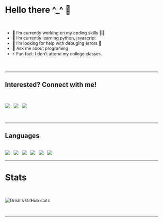 # Hello there ^\_^ 👋

<br/>

- 🔭 I’m currently working on my coding skills 👨‍💻
- 🌱 I’m currently learning python, javascript
- 🤔 I’m looking for help with debuging errors 🤣
- 💬 Ask me about programing
- ⚡ Fun fact: I don't attend my college classes.

<br/>

---

## Interested? Connect with me!

<br/>

[<img src="https://img.shields.io/badge/Twitter-1DA1F2?style=for-the-badge&logo=twitter&logoColor=white"/>][twitter]
&nbsp;
[<img src="https://img.shields.io/badge/LinkedIn-0077B5?style=for-the-badge&logo=linkedin&logoColor=white"/>][linkedin]
&nbsp;
[<img src="https://img.shields.io/badge/Instagram-E4405F?style=for-the-badge&logo=instagram&logoColor=white"/>][instagram]

<br/>

---

## Languages

<br/>

<img src="https://img.shields.io/badge/Python-3776AB?style=for-the-badge&logo=python&logoColor=white" />
&nbsp;
<img src="https://img.shields.io/badge/HTML5-E34F26?style=for-the-badge&logo=html5&logoColor=white" />
&nbsp;
<img src="https://img.shields.io/badge/CSS3-1572B6?style=for-the-badge&logo=css3&logoColor=white" />
&nbsp;
<img src="https://img.shields.io/badge/JavaScript-323330?style=for-the-badge&logo=javascript&logoColor=F7DF1E" />
&nbsp;
<img src="https://img.shields.io/badge/C-00599C?style=for-the-badge&logo=c&logoColor=white" />
&nbsp;
<img src="{BadgeURLHere}" />
&nbsp;

<br/>

---

# Stats

<br/>

![Drish's GitHub stats](https://github-readme-stats.vercel.app/api?username=Drish-xD&show_icons=true&theme=nightowl&hide_border=1&text_color=F5F5F5)

<br/>

---
[website]: https://drish-xd.github.io/
[twitter]: https://twitter.com/Drish_xD
[instagram]: https://instagram.com/drish_xd
[linkedin]: https://www.linkedin.com/in/drish-338233207/

